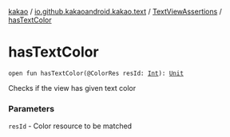 [kakao](../../index.md) / [io.github.kakaoandroid.kakao.text](../index.md) / [TextViewAssertions](index.md) / [hasTextColor](./has-text-color.md)

# hasTextColor

`open fun hasTextColor(@ColorRes resId: `[`Int`](https://kotlinlang.org/api/latest/jvm/stdlib/kotlin/-int/index.html)`): `[`Unit`](https://kotlinlang.org/api/latest/jvm/stdlib/kotlin/-unit/index.html)

Checks if the view has given text color

### Parameters

`resId` - Color resource to be matched